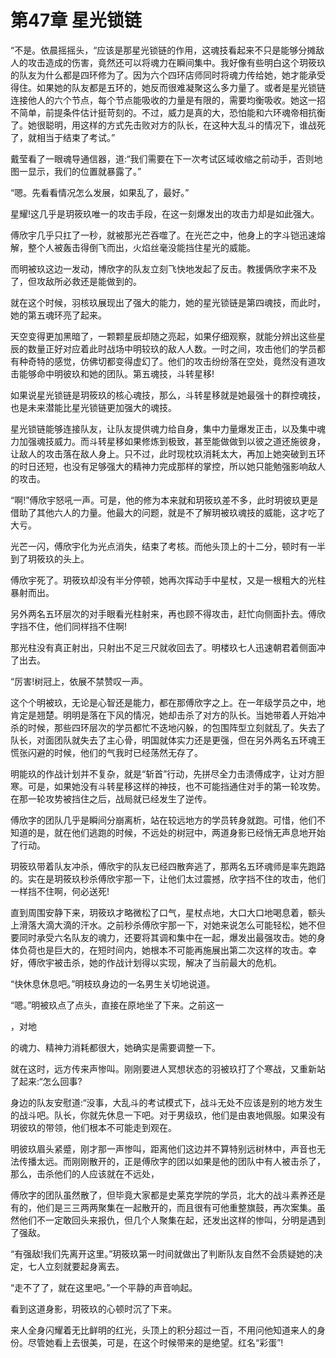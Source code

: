 # 第47章 星光锁链

“不是。依晨摇摇头，“应该是那星光锁链的作用，这魂技看起来不只是能够分摊敌人的攻击造成的伤害，竟然还可以将魂力在瞬间集中。我好像有些明白这个玥筱玖的队友为什么都是四环修为了。因为六个四环店师同时将魂力传给她，她才能承受得住。如果她的队友都是五环的，她反而很难凝聚这么多力量了。或者是星光锁链连接他人的六个节点，每个节点能吸收的力量是有限的，需要均衡吸收。她这一招不简单，前提条件估计挺苛刻的。不过，威力是真的大，恐怕能和六环魂帝相抗衡了。她很聪明，用这样的方式先击败对方的队长，在这种大乱斗的情况下，谁战死了，就相当于结束了考试。”

戴莹看了一眼魂导通信器，道:“我们需要在下一次考试区域收缩之前动手，否则地图一显示，我们的位置就暴露了。”

“嗯。先看看情况怎么发展，如果乱了，最好。”

星耀!这几乎是玥筱玖唯一的攻击手段，在这一刻爆发出的攻击力却是如此强大。

傅欣宇几乎只扛了一秒，就被那光芒吞噬了。在光芒之中，他身上的字斗铠迅速熔解，整个人被轰击得倒飞而出，火焰丝毫没能挡住星光的威能。

而明被玖这边一发动，博欣字的队友立刻飞快地发起了反击。教援俩欣字来不及了，但攻敌所必救还是能做到的。

就在这个时候，羽核玖展现出了强大的能力，她的星光锁链是第四魂技，而此时，她的第五魂环亮了起来。

天空变得更加黑暗了，一颗颗星辰却随之亮起，如果仔细观察，就能分辨出这些星辰的数量正好对应着此时战场中明较玖的敌人人数。一时之间，攻击他们的学员都有种奇特的感觉，仿佛切都变得虚幻了。他们的攻击纷纷落在空处，竟然没有道攻击能够命中明彼玖和她的团队。第五魂技，斗转星移!

如果说星光锁链是玥筱玖的核心魂技，那么，斗转星移就是她最强十的群控魂技，也是未来潜能比星光锁链更加强大的魂技。

星光锁链能够连接队友，让队友提供魂力给自身，集中力量爆发正击，以及集中魂力加强魂技威力。而斗转星移如果修炼到极致，甚至能做做到以彼之道还施彼身，让敌人的攻击落在敌人身上。只不过，此时现枕玖消耗太大，再加上她突破到五环的时日还短，也没有足够强大的精神力完成那样的掌控，所以她只能勉强影响敌人的攻击。

“啊!”傅欣宇怒吼一声。可是，他的修为本来就和玥筱玖差不多，此时玥彼玖更是借助了其他六人的力量。他最大的问题，就是不了解玥被玖魂技的威能，这才吃了大亏。

光芒一闪，傅欣宇化为光点消失，结束了考核。而他头顶上的十二分，顿时有一半到了玥筱玖的头上。

傅欣宇死了。玥筱玖却没有半分停顿，她再次挥动手中星杖，又是一根粗大的光柱暴射而出。

另外两名五环层次的对手眼看光柱射来，再也顾不得攻击，赶忙向侧面扑去。傅欣字挡不住，他们同样挡不住啊!

那光柱没有真正射出，只射出不足三尺就收回去了。明楼玖七人迅速朝君着侧面冲了出去。

“厉害!树冠上，依展不禁赞叹一声。

这个个明被玖，无论是心智还是能力，都在那傅欣字之上。在一年级学员之中，地肯定是翘楚。明明是落在下风的情况，她却击杀了对方的队长。当她带着人开始冲杀的时候，那些四环层次的学员都忙不迭地闪躲，的包围阵型立刻就乱了。失去了队长，对面团队就失去了主心骨，明国就体实力还是更强，但在另外两名五环魂王慌张闪避的时候，他们的气我时已经荡然无存了。

明能玖的作战计划并不复杂，就是“斩首”行动，先拼尽全力击溃傅成字，让对方胆寒。可是，如果她没有斗转星移这样的神技，也不可能挡通住对手的第一轮攻势。在那一轮攻势被挡住之后，战局就已经发生了逆传。

傅欣字的团队几乎是瞬间分崩离析，站在较远地方的学员转身就跑。可惜，他们不知道的是，就在他们逃跑的时候，不远处的树冠中，两道身影已经悄无声息地开始了行动。

玥筱玖带着队友冲杀，傅欣宇的队友已经四散奔逃了，那两名五环魂师是率先跑路的。实在是玥筱玖秒杀傅欣宇那一下，让他们太过震撼，欣字挡不住的攻击，他们一样挡不住啊，何必送死!

直到周围安静下来，玥筱玖才略微松了口气，星杖点地，大口大口地喝息着，额头上滑落大滴大滴的汗水。之前秒杀傅欣宇那一下，对她来说怎么可能轻松，她不但要同时承受六名队友的魂力，还要将其调和集中在一起，爆发出最强攻击。她的身体负荷也是巨大的，在短时间内，她根本不可能再施展出第二次这样的攻击。幸好，傅欣宇被击杀，她的作战计划得以实现，解决了当前最大的危机。

“快休息休息吧。”明枝玖身边的一名男生关切地说道。

“嗯。”明被玖点了点头，直接在原地坐了下来。之前这一

，对地

的魂力、精神力消耗都很大，她确实是需要调整一下。

就在这时，远方传来声惨叫。刚刚要进人冥想状态的羽被玖打了个寒战，又重新站了起来:“怎么回事?

身边的队友安慰道:“没事，大乱斗的考试模式下，战斗无处不应该是别的地方发生的战斗吧。队长，你就先休息一下吧。对于男级玖，他们是由衷地佩服。如果没有玥彼玖的带领，他们根本不可能走到观在。

明彼玖眉头紧蹙，刚才那一声惨叫，距离他们这边并不算特别远树林中，声音也无法传播太远。而刚刚散开的，正是傅欣字的团以如果是他的团队中有人被击杀了，那么，击杀他们的人应该就在不远处，

傅欣字的团队虽然散了，但毕竟大家都是史莱克学院的学员，北大的战斗素养还是有的，他们是三三两两聚集在一起散开的，而且很有可他重整旗鼓，再次案集。虽然他们不一定敢回头来报仇，但几个人聚集在起，还发出这样的惨叫，分明是遇到了强敌。

“有强敌!我们先离开这里。”玥筱玖第一时间就做出了判断队友自然不会质疑她的决定，七人立刻就要起身离去。

“走不了了，就在这里吧。”一个平静的声音响起。

看到这道身影，玥筱玖的心顿时沉了下来。

来人全身闪耀着无比鲜明的红光，头顶上的积分超过一百，不用问他知道来人的身份。尽管她看上去很美，可是，在这个时候带来的是绝望。红名“彩蛋”!
